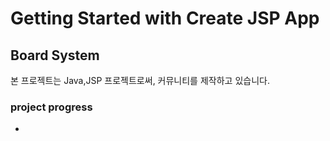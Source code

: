 
# Getting Started with Create JSP App

## Board System
본 프로젝트는 Java,JSP 프로젝트로써, 커뮤니티를 제작하고 있습니다.

### project progress
- 


